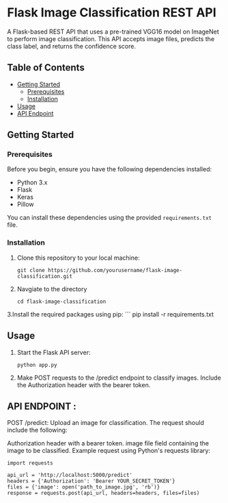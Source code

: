 # Flask Image Classification REST API

A Flask-based REST API that uses a pre-trained VGG16 model on ImageNet to perform image classification. This API accepts image files, predicts the class label, and returns the confidence score.

## Table of Contents

- [Getting Started](#getting-started)
  - [Prerequisites](#prerequisites)
  - [Installation](#installation)
- [Usage](#usage)
- [API Endpoint](#api-endpoint)


## Getting Started

### Prerequisites

Before you begin, ensure you have the following dependencies installed:

- Python 3.x
- Flask
- Keras
- Pillow

You can install these dependencies using the provided `requirements.txt` file.

### Installation

1. Clone this repository to your local machine:

   ```shell
   git clone https://github.com/yourusername/flask-image-classification.git

2. Navgiate to the directory

    ```
    cd flask-image-classification

3.Install the required packages using pip:
    ```
    pip install -r requirements.txt

## Usage

1. Start the Flask API server:
    ```
    python app.py

2. Make POST requests to the /predict endpoint to classify images. Include the Authorization header with the bearer token.

## API ENDPOINT :

POST /predict: Upload an image for classification. The request should include the following:

Authorization header with a bearer token.
image file field containing the image to be classified.
Example request using Python's requests library:

```
import requests

api_url = 'http://localhost:5000/predict'
headers = {'Authorization': 'Bearer YOUR_SECRET_TOKEN'}
files = {'image': open('path_to_image.jpg', 'rb')}
response = requests.post(api_url, headers=headers, files=files)




